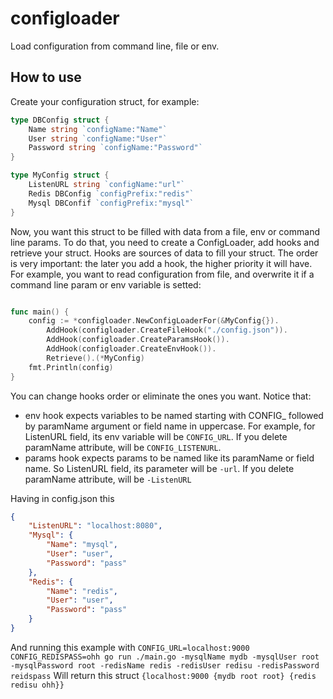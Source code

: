 # configloader
Load configuration from command line, file or env.

## How to use
Create your configuration struct, for example:
```go
type DBConfig struct {
	Name string `configName:"Name"`
	User string `configName:"User"`
	Password string `configName:"Password"`
}

type MyConfig struct {
	ListenURL string `configName:"url"`
	Redis DBConfig `configPrefix:"redis"`
	Mysql DBConfif `configPrefix:"mysql"`
}
```

Now, you want this struct to be filled with data from a file, env or command line params. To do that,
you need to create a ConfigLoader, add hooks and retrieve your struct. Hooks are sources of data
to fill your struct. The order is very important: the later you add a hook, the higher priority it will
have. For example, you want to read configuration from file, and overwrite it if a command line param or
env variable is setted:

```go

func main() {
	config := *configloader.NewConfigLoaderFor(&MyConfig{}).
		AddHook(configloader.CreateFileHook("./config.json")).
		AddHook(configloader.CreateParamsHook()).
		AddHook(configloader.CreateEnvHook()).
		Retrieve().(*MyConfig)
	fmt.Println(config)
}
```
You can change hooks order or eliminate the ones you want. Notice that:

* env hook expects variables to be named starting with CONFIG_ followed by paramName argument or field name in uppercase. For example, for ListenURL field, its env variable will be ```CONFIG_URL```. If you delete paramName attribute, will be ```CONFIG_LISTENURL```.
* params hook expects params to be named like its paramName or field name. So ListenURL field, its parameter will be ```-url```. If you delete paramName attribute, will be ```-ListenURL```

Having in config.json this

```json
{
    "ListenURL": "localhost:8080",
    "Mysql": {
		"Name": "mysql",
		"User": "user",
		"Password": "pass"
	},
	"Redis": {
		"Name": "redis",
		"User": "user",
		"Password": "pass"
	}
}
```

And running this example with `CONFIG_URL=localhost:9000 CONFIG_REDISPASS=ohh go run ./main.go -mysqlName mydb -mysqlUser root -mysqlPassword root -redisName redis -redisUser redisu -redisPassword reidspass`
Will return this struct `{localhost:9000 {mydb root root} {redis redisu ohh}}`
